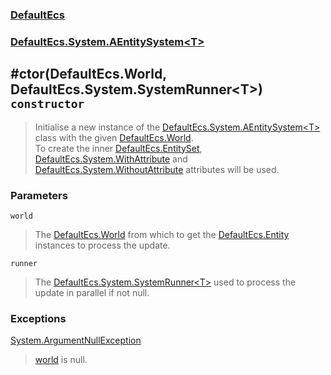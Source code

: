 ### [DefaultEcs](./DefaultEcs.md 'DefaultEcs')
### [DefaultEcs.System.AEntitySystem&lt;T&gt;](./DefaultEcs-System-AEntitySystem-T-.md 'DefaultEcs.System.AEntitySystem&lt;T&gt;')
## #ctor(DefaultEcs.World, DefaultEcs.System.SystemRunner&lt;T&gt;) `constructor`
>Initialise a new instance of the [DefaultEcs.System.AEntitySystem&lt;T&gt;](./DefaultEcs-System-AEntitySystem-T-.md 'DefaultEcs.System.AEntitySystem&lt;T&gt;') class with the given [DefaultEcs.World](./DefaultEcs-World.md 'DefaultEcs.World').<br/>To create the inner [DefaultEcs.EntitySet](./DefaultEcs-EntitySet.md 'DefaultEcs.EntitySet'), [DefaultEcs.System.WithAttribute](./DefaultEcs-System-WithAttribute.md 'DefaultEcs.System.WithAttribute') and [DefaultEcs.System.WithoutAttribute](./DefaultEcs-System-WithoutAttribute.md 'DefaultEcs.System.WithoutAttribute') attributes will be used.
### Parameters

<a name='DefaultEcs-System-AEntitySystem-T---ctor(DefaultEcs-World-_DefaultEcs-System-SystemRunner-T-)-world'></a>
`world`
>The [DefaultEcs.World](./DefaultEcs-World.md 'DefaultEcs.World') from which to get the [DefaultEcs.Entity](./DefaultEcs-Entity.md 'DefaultEcs.Entity') instances to process the update.

<a name='DefaultEcs-System-AEntitySystem-T---ctor(DefaultEcs-World-_DefaultEcs-System-SystemRunner-T-)-runner'></a>
`runner`
>The [DefaultEcs.System.SystemRunner&lt;T&gt;](./DefaultEcs-System-SystemRunner-T-.md 'DefaultEcs.System.SystemRunner&lt;T&gt;') used to process the update in parallel if not null.
### Exceptions

[System.ArgumentNullException](https://docs.microsoft.com/en-us/dotnet/api/System.ArgumentNullException 'System.ArgumentNullException')
>[world](#DefaultEcs-System-AEntitySystem-T---ctor(DefaultEcs-World-_DefaultEcs-System-SystemRunner-T-)-world 'DefaultEcs.System.AEntitySystem&lt;T&gt;.#ctor(DefaultEcs.World, DefaultEcs.System.SystemRunner&lt;T&gt;).world') is null.
